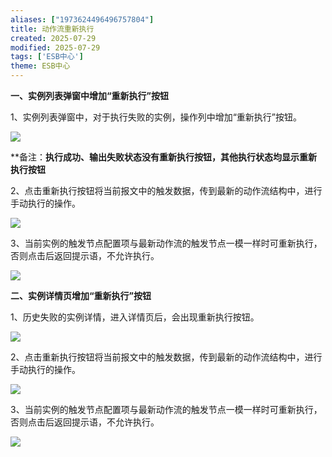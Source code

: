 ```yaml
---
aliases: ["1973624496496757804"]
title: 动作流重新执行
created: 2025-07-29
modified: 2025-07-29
tags: ['ESB中心']
theme: ESB中心
---
```


**一、实例列表弹窗中增加“重新执行”按钮**

1、实例列表弹窗中，对于执行失败的实例，操作列中增加“重新执行”按钮。

![](https://myhelpdoc.oss-cn-heyuan.aliyuncs.com/mdimages/481a5860212b15ab4065dc79846ba52b.jpg)

**备注：**执行成功、输出失败状态没有重新执行按钮，其他执行状态均显示重新执行按钮**

2、点击重新执行按钮将当前报文中的触发数据，传到最新的动作流结构中，进行手动执行的操作。

![](https://myhelpdoc.oss-cn-heyuan.aliyuncs.com/mdimages/182c9761e24cf42673548b379a7a105f.jpg)

3、当前实例的触发节点配置项与最新动作流的触发节点一模一样时可重新执行，否则点击后返回提示语，不允许执行。

![](https://myhelpdoc.oss-cn-heyuan.aliyuncs.com/mdimages/f97446ed09a3cd88416f259a1e7ee276.jpg)

**二、实例详情页增加“重新执行”按钮**

1、历史失败的实例详情，进入详情页后，会出现重新执行按钮。

![](https://myhelpdoc.oss-cn-heyuan.aliyuncs.com/mdimages/d712f31c60c0bcb136e4a70ff47007e1.jpg)

2、点击重新执行按钮将当前报文中的触发数据，传到最新的动作流结构中，进行手动执行的操作。

![](https://myhelpdoc.oss-cn-heyuan.aliyuncs.com/mdimages/53546fdca12c36964ddb41253cf5ac0c.jpg)

3、当前实例的触发节点配置项与最新动作流的触发节点一模一样时可重新执行，否则点击后返回提示语，不允许执行。

![](https://myhelpdoc.oss-cn-heyuan.aliyuncs.com/mdimages/dfd20960a6b98d242cf97a0c4ae365a2.jpg)

